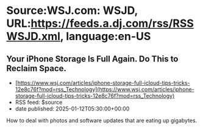 # Source:WSJ.com: WSJD, URL:https://feeds.a.dj.com/rss/RSSWSJD.xml, language:en-US

## Your iPhone Storage Is Full Again. Do This to Reclaim Space.
 - [https://www.wsj.com/articles/iphone-storage-full-icloud-tips-tricks-12e8c76f?mod=rss_Technology](https://www.wsj.com/articles/iphone-storage-full-icloud-tips-tricks-12e8c76f?mod=rss_Technology)
 - RSS feed: $source
 - date published: 2025-01-12T05:30:00+00:00

How to deal with photos and software updates that are eating up gigabytes.

